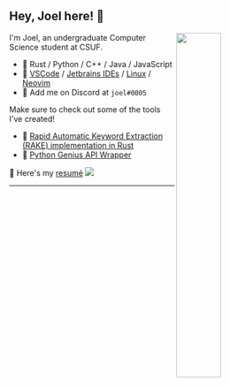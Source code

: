 ## Hey, Joel here! :wave:

<img align="right" width="40%" src="https://github-readme-stats-jjoeldaniel.vercel.app/api/top-langs/?username=jjoeldaniel&exclude_repo=notes&layout=compact&hide=cmake,shell,makefile&langs_count=8&theme=calm&hide_border=true">

I'm Joel, an undergraduate Computer Science student at CSUF.

- 🧰 Rust / Python / C++ / Java / JavaScript
- 📘 [VSCode](https://code.visualstudio.com/) / [Jetbrains IDEs](https://www.jetbrains.com/) / [Linux](https://github.com/torvalds/linux) / [Neovim](https://neovim.io/)
- 💭 Add me on Discord at `joel#0005`

Make sure to check out some of the tools I've created!

- 🔐 [Rapid Automatic Keyword Extraction (RAKE) implementation in Rust](https://crates.io/crates/keyphrases)
- 🎵 [Python Genius API Wrapper](https://pypi.org/project/geniusdotpy/)

<a>📄 Here's my </a>
<a href="https://github.com/jjoeldaniel/resume/blob/main/resume.pdf">resumé</a>
<img src="https://img.shields.io/badge/Updated-03--31--23-lightgrey?logoColor=red">

---
